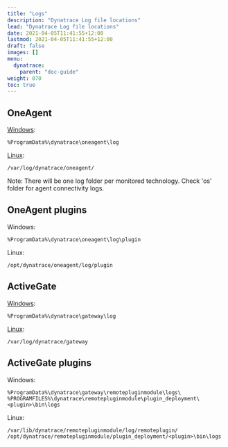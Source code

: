 ```yaml
---
title: "Logs"
description: "Dynatrace Log file locations"
lead: "Dynatrace Log file locations"
date: 2021-04-05T11:41:55+12:00
lastmod: 2021-04-05T11:41:55+12:00
draft: false
images: []
menu: 
  dynatrace:
    parent: "doc-guide"
weight: 070
toc: true
---
```


## OneAgent

[Windows](https://www.dynatrace.com/support/help/shortlink/oneagent-disk-requirements-windows):

    %ProgramData%\dynatrace\oneagent\log

[Linux](https://www.dynatrace.com/support/help/shortlink/oneagent-disk-requirements-linux):

    /var/log/dynatrace/oneagent/

Note: There will be one log folder per monitored technology. Check 'os' folder for agent connectivity logs.

## OneAgent plugins

Windows:

    %ProgramData%\dynatrace\oneagent\log\plugin

Linux:

    /opt/dynatrace/oneagent/log/plugin

## ActiveGate

[Windows](https://www.dynatrace.com/support/help/shortlink/sgw-files#directory-locations):

    %ProgramData%\dynatrace\gateway\log

[Linux](https://www.dynatrace.com/support/help/shortlink/sgw-files#directory-locations):

    /var/log/dynatrace/gateway

## ActiveGate plugins

Windows:

    %ProgramData%\dynatrace\gateway\remotepluginmodule\logs\
    %PROGRAMFILES%\dynatrace\remotepluginmodule\plugin_deployment\<plugin>\bin\logs

Linux:

    /var/lib/dynatrace/remotepluginmodule/log/remoteplugin/
    /opt/dynatrace/remotepluginmodule/plugin_deployment/<plugin>\bin\logs